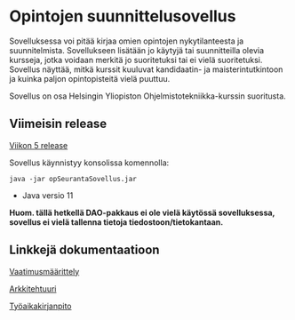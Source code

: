 # Opintojen suunnittelusovellus

Sovelluksessa voi pitää kirjaa omien opintojen nykytilanteesta ja suunnitelmista. Sovellukseen lisätään jo käytyjä tai suunnitteilla olevia kursseja, jotka voidaan merkitä jo suoritetuksi tai ei vielä suoritetuksi. Sovellus näyttää, mitkä kurssit kuuluvat kandidaatin- ja maisterintutkintoon ja kuinka paljon opintopisteitä vielä puuttuu.

Sovellus on osa Helsingin Yliopiston Ohjelmistotekniikka-kurssin suoritusta.

## Viimeisin release

[Viikon 5 release](https://github.com/puuro-maria/ot-harjoitustyo/releases/tag/viikko5)

Sovellus käynnistyy konsolissa komennolla:

```console
java -jar opSeurantaSovellus.jar
```

- Java versio 11

**Huom. tällä hetkellä DAO-pakkaus ei ole vielä käytössä sovelluksessa, sovellus ei vielä tallenna tietoja tiedostoon/tietokantaan.**

## Linkkejä dokumentaatioon

[Vaatimusmäärittely](https://github.com/puuro-maria/ot-harjoitustyo/blob/master/dokumentointi/vaatimusmaarittely.md)

[Arkkitehtuuri](https://github.com/puuro-maria/ot-harjoitustyo/blob/master/dokumentointi/arkkitehtuuri.md)

[Työaikakirjanpito](https://github.com/puuro-maria/ot-harjoitustyo/blob/master/dokumentointi/tyoaikakirjanpito.md)

